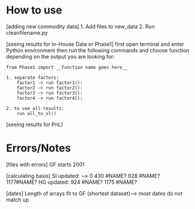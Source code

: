 # How to use
[adding new commodity data]
    1. Add files to new_data
    2. Run cleanfilename.py 

[seeing results for In-House Data or Phase1]
    first open terminal and enter Python environment then run the following commands and choose function depending on the output you are looking for:
   
    from Phase1 import __function name goes here__
    
    1. separate factors:
        factor1 -> run factor1():
        factor2 -> run factor2():
        factor3 -> run factor3():
        factor4 -> run factor4():

    2. to see all results:
        run all_to_xl()

[seeing results for PnL]

 # Errors/Notes
[files with errors]
GF starts 2001

[calculating basis]
 SI updated: --> 0
     430	#NAME?
     928	#NAME?
     1177#NAME?
 HG updated:
     924	#NAME?
     1175 #NAME?

[dates]
 Length of arrays fit to GF (shortest dataset)--> 
 most dates do not match up
